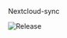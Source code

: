 Nextcloud-sync

![Release](https://github.com/fingeg/NextcloudSync/workflows/Release/badge.svg?branch=master&event=release)
